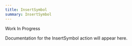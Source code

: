 ```yaml
---
title: InsertSymbol
summary: InsertSymbol
---
```


Work In Progress

Documentation for the InsertSymbol action will appear here.